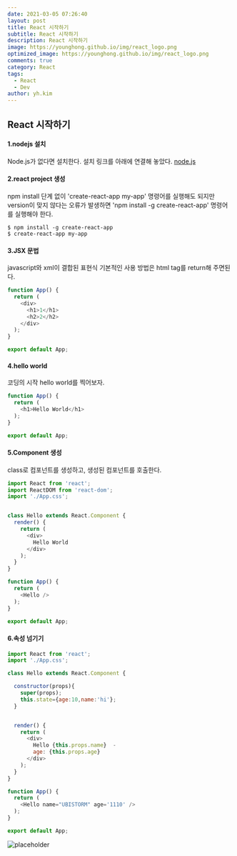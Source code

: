 ```yaml
---
date: 2021-03-05 07:26:40
layout: post
title: React 시작하기
subtitle: React 시작하기
description: React 시작하기
image: https://younghong.github.io/img/react_logo.png
optimized_image: https://younghong.github.io/img/react_logo.png
comments: true
category: React
tags:
  - React
  - Dev
author: yh.kim
---
```




## React 시작하기

#### 1.nodejs 설치

Node.js가 없다면 설치한다. 
설치 링크를 아래에 연결해 놓았다.
[node.js](https://nodejs.org/en/ "node js")

#### 2.react project 생성
npm install 단계 없이 'create-react-app my-app' 명령어를 실행해도 되지만
version이 맞지 않다는 오류가 발생하면 'npm install -g create-react-app' 명령어를 실행해야 한다.
```shell
$ npm install -g create-react-app
$ create-react-app my-app
```

#### 3.JSX 문법
javascript와 xml이 결합된 표현식
기본적인 사용 방법은 html tag를 return해 주면된다.

```js
function App() {
  return (
    <div>
      <h1>1</h1>
      <h2>2</h2>
    </div>
  );
}

export default App;
```


#### 4.hello world
코딩의 시작 hello world를 찍어보자.
```js
function App() {
  return (
    <h1>Hello World</h1>
  );
}

export default App;
```


#### 5.Component 생성
class로 컴포넌트를 생성하고,
생성된 컴포넌트를 호출한다.
```js
import React from 'react';
import ReactDOM from 'react-dom';
import './App.css';


class Hello extends React.Component {
  render() {
    return (
      <div>
        Hello World
      </div>
    );
  }
}

function App() {
  return (
    <Hello />
  );
}

export default App;
```

#### 6.속성 넘기기
```js
import React from 'react';
import './App.css';

class Hello extends React.Component {

  constructor(props){
    super(props);
    this.state={age:10,name:'hi'};
  }


  render() {
    return (
      <div>
        Hello {this.props.name}  - 
        age: {this.props.age}
      </div>
    );
  }
}

function App() {
  return (
    <Hello name="UBISTORM" age='1110' />
  );
}

export default App;
```

![placeholder](https://younghong.github.io/img/react_logo.png "install file")
























